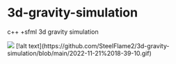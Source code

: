 # 3d-gravity-simulation
c++ +sfml 3d gravity simulation

<img src="https://github.com/SteelFlame2/3d-gravity-simulation/blob/main/2022-11-21%2018-39-10.gif">
[!alt text](https://github.com/SteelFlame2/3d-gravity-simulation/blob/main/2022-11-21%2018-39-10.gif)
